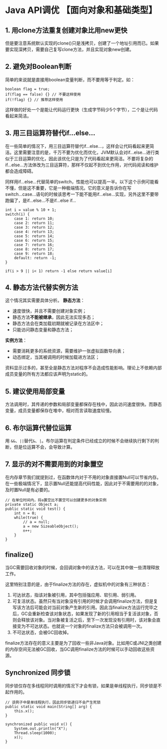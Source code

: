 # Java API调优 【面向对象和基础类型】

## 1. 用clone方法重复创建对象比用new更快

但是要注意系统默认实现的clone()只是浅拷贝，创建了一个地址引用而已。如果要实现深拷贝，需要自己复写clone方法，并且实现对象new创建。

## 2. 避免对Boolean判断

简单的来说就是直接用boolean变量判断，而不要用等于判定。如：

```
boolean flag = true;
if(flag == false) {} // 不要这样使用
if(!flag) {} // 推荐这样使用
```

这样做的好处一个是能让代码运行更快（生成字节码少5个字节），二个是让代码看起来简洁。

## 3. 用三目运算符替代if...else...

在一些简单的情况下，用三目运算符替代if...else...，这样会让代码看起来更简洁。这里需要注意的是，千万不要为优化而优化，JVM默认会对if...else...进行类似于三目运算的优化，因此该优化只是为了代码看起来更简洁。不要将复杂的if...else...方法体改为三目运算符，那样不仅起不到优化作用，对代码阅读和维护都会造成障碍。

同样用if...else...代替简单的switch，性能也可以提高一半。以下这个示例可能看不懂，但是这不重要，它是一种极端情况。它的意义是告诉你在写switch...case...语句的时候该思考一下能不能用if...else...实现，另外这里不要带跑偏了，是if...else...不是if...else if...

```
int i = value % 10 + 1;
switch(i) {
    case 1: return 10;
    case 2: return 11;
    case 3: return 12;
    case 4: return 13;
    case 5: return 14;
    case 6: return 15;
    case 7: return 16;
    case 8: return 17;
    case 9: return 18;
    default: return -1;
}

if(i > 9 || i< 1) return -1 else return value[i]
```

## 4. 静态方法代替实例方法

这个情况其实需要具体分析。
**静态方法**：

* 速度很快，并且不需要创建对象实例；
* 静态方法**不能被继承**，因此无法实现多态；
* 静态方法会在类加载初期就被记录在方法区中；
* 只能访问静态变量和静态方法；

**实例方法**：

* 需要消耗更多的系统资源，需要维护一张虚拟函数导向表；
* 动态绑定，当其被调用的时候加载进方法区；

资料显示过多的，甚至全是静态方法对程序不会造成性能影响。理论上不依赖内部成员变量的所有方法都应该声明为static的。

## 5. 建议使用局部变量

方法调用时，其传递的参数和局部变量都保存在栈中，因此访问速度很快。而静态变量，成员变量都保存在堆中，相对而言读取速度较慢。

## 6. 布尔运算代替位运算
用 `&&`、`||`替代`&`、`|`。布尔运算在判定条件已经成立的时候不会继续执行剩下的判断，但是位运算不会，会导致计算。

## 7. 显示的对不需要用到的对象置空
在内存章节我们就提到过，在函数体内对于不用的对象直接置Null可以节省内存。在一些极端情况下，显示置Null还能提高代码性能，因此对于不需要用的的对象，及时置Null是有必要的。

```
// 在单位时间内，将a置空比不置空可以创建更多的对象实例
private static Object a;
public static void test() {
    int n = 0;
    while(true) {
        // a = null;
        a = new SizeableObject();
        n++;
    }
}
```

## finalize()
当GC需要回收对象的时候，会回调对象中的该方法，可以在其中做一些清理释放工作。

这里特别注意的是，由于finalize方法的存在，虚拟机中的对象有三种状态：

1. 可达状态，指该对象被引用，其中包括强应用、软引用、弱引用。
2. 可复活状态。虽然只有当对象没有引用的时候才会调用finalize方法，但是复写该方法后可能会对当前对象产生新的引用。因此当finalize方法运行完毕之后，GC会重新检查该对象状态，如果发现了新的引用相当于复活该对象，否则会释放该对象。当对象被复活之后，至下一次发现没有引用时，该对象会直接变为不可达状态。也就说一个对象的finalize方法只会被调用一次。
3. 不可达状态，会被GC回收掉。

finalize方法存在的意义主要是为了回收一些非Java对象。比如用C或JNI之类创建的内存空间无法被GC回收，当GC调用finalize方法的时候可以手动回收这些资源。

## Synchronized 同步锁
同步锁仅存在多线程同时调用的情况下才会有锁，如果是单线程执行，同步锁是不起作用的。

```
// 该例子中是单线程执行，因此同步锁递归不会产生死锁
public static void main(String[] arg) {
    this.x();
}

synchronized public void x() {
    System.out.println("X");
    Thread.sleep(1000);
    x();
}
```


